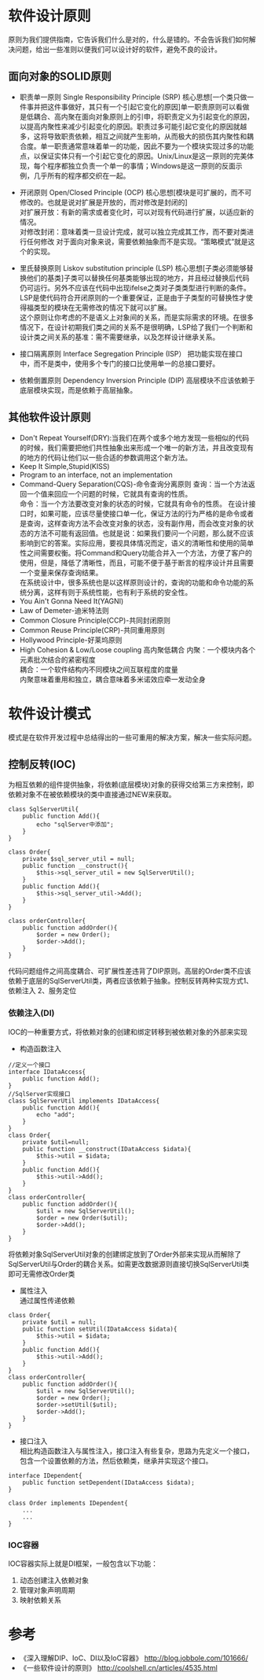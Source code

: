 # 软件设计原则
原则为我们提供指南，它告诉我们什么是对的，什么是错的。不会告诉我们如何解决问题，给出一些准则以便我们可以设计好的软件，避免不良的设计。

## 面向对象的SOLID原则
- 职责单一原则 Single Responsibility Principle (SRP)
核心思想[一个类只做一件事并把这件事做好，其只有一个引起它变化的原因]单一职责原则可以看做是低耦合、高内聚在面向对象原则上的引申，将职责定义为引起变化的原因，以提高内聚性来减少引起变化的原因。职责过多可能引起它变化的原因就越多，这将导致职责依赖，相互之间就产生影响，从而极大的损伤其内聚性和耦合度。单一职责通常意味着单一的功能，因此不要为一个模块实现过多的功能点，以保证实体只有一个引起它变化的原因。Unix/Linux是这一原则的完美体现，每个程序都独立负责一个单一的事情；Windows是这一原则的反面示例，几乎所有的程序都交织在一起。

- 开闭原则 Open/Closed Principle (OCP)
核心思想[模块是可扩展的，而不可修改的。也就是说对扩展是开放的，而对修改是封闭的]  
对扩展开放：有新的需求或者变化时，可以对现有代码进行扩展，以适应新的情况。  
对修改封闭：意味着类一旦设计完成，就可以独立完成其工作，而不要对类进行任何修改 
对于面向对象来说，需要依赖抽象而不是实现。“策略模式”就是这个的实现。 

- 里氏替换原则 Liskov substitution principle (LSP)
核心思想[子类必须能够替换他们的基类]子类可以替换任何基类能够出现的地方，并且经过替换后代码仍可运行。另外不应该在代码中出现ifelse之类对子类类型进行判断的条件。  
LSP是使代码符合开闭原则的一个重要保证，正是由于子类型的可替换性才使得福类型的模块在无需修改的情况下就可以扩展。  
这个原则让你考虑的不是语义上对象间的关系，而是实际需求的环境。在很多情况下，在设计初期我们类之间的关系不是很明确，LSP给了我们一个判断和设计类之间关系的基准：需不需要继承，以及怎样设计继承关系。

- 接口隔离原则 Interface Segregation Principle (ISP）
把功能实现在接口中，而不是类中，使用多个专门的接口比使用单一的总接口要好。  

- 依赖倒置原则 Dependency Inversion Principle (DIP)
高层模块不应该依赖于底层模块实现，而是依赖于高层抽象。

## 其他软件设计原则
- Don't Repeat Yourself(DRY):当我们在两个或多个地方发现一些相似的代码的时候，我们需要把他们共性抽象出来形成一个唯一的新方法，并且改变现有的地方的代码让他们以一些合适的参数调用这个新方法。
- Keep It Simple,Stupid(KISS)
- Program to an interface, not an implementation
- Command-Query Separation(CQS)-命令查询分离原则
查询：当一个方法返回一个值来回应一个问题的时候，它就具有查询的性质。  
命令：当一个方法要改变对象的状态的时候，它就具有命令的性质。 
在设计接口时，如果可能，应该尽量使接口单一化，保证方法的行为严格的是命令或者是查询，这样查询方法不会改变对象的状态，没有副作用，而会改变对象的状态的方法不可能有返回值。也就是说：如果我们要问一个问题，那么就不应该影响到它的答案。实际应用，要视具体情况而定，语义的清晰性和使用的简单性之间需要权衡。将Command和Query功能合并入一个方法，方便了客户的使用，但是，降低了清晰性，而且，可能不便于基于断言的程序设计并且需要一个变量来保存查询结果。  
在系统设计中，很多系统也是以这样原则设计的，查询的功能和命令功能的系统分离，这样有则于系统性能，也有利于系统的安全性。 
- You Ain't Gonna Need It(YAGNI)
- Law of Demeter-迪米特法则
- Common Closure Principle(CCP)-共同封闭原则
- Common Reuse Principle(CRP)-共同重用原则
- Hollywood Principle-好莱坞原则
- High Cohesion & Low/Loose coupling 高内聚低耦合
内聚：一个模块内各个元素批次结合的紧密程度   
耦合：一个软件结构内不同模块之间互联程度的度量  
内聚意味着重用和独立，耦合意味着多米诺效应牵一发动全身

# 软件设计模式
模式是在软件开发过程中总结得出的一些可重用的解决方案，解决一些实际问题。

## 控制反转(IOC)
为相互依赖的组件提供抽象，将依赖(底层模块)对象的获得交给第三方来控制，即依赖对象不在被依赖模块的类中直接通过NEW来获取。
```
class SqlServerUtil{
    public function Add(){
        echo "sqlServer中添加";
    }
}

class Order{
    private $sql_server_util = null;
    public function __construct(){
        $this->sql_server_util = new SqlServerUtil();
    }
    public function Add(){
        $this->sql_server_util->Add();
    }
}

class orderController{
    public function addOrder(){
        $order = new Order();
        $order->Add();
    }
}
```
代码问题组件之间高度耦合、可扩展性差违背了DIP原则。高层的Order类不应该依赖于底层的SqlServerUtil类，两者应该依赖于抽象。控制反转两种实现方式1、依赖注入 2、服务定位

### 依赖注入(DI)
IOC的一种重要方式，将依赖对象的创建和绑定转移到被依赖对象的外部来实现

- 构造函数注入  
```
//定义一个接口
interface IDataAccess{
    public function Add();
}
//SqlServer实现接口
class SqlServerUtil implements IDataAccess{
    public function Add(){
        echo "add";
    }
}
class Order{
    private $util=null;
    public function __construct(IDataAccess $idata){
        $this->util = $idata;
    }
    public function Add(){
        $this->util->Add();
    }
}
class orderController{
    public function addOrder(){
        $util = new SqlServerUtil();
        $order = new Order($util);
        $order->Add();
    }
}
```
将依赖对象SqlServerUtil对象的创建绑定放到了Order外部来实现从而解除了SqlServerUtil与Order的耦合关系。如需更改数据源则直接切换SqlServerUtil类即可无需修改Order类

- 属性注入  
通过属性传递依赖
```
class Order{
    private $util = null;
    public function setUtil(IDataAccess $idata){
        $this->util = $idata;
    }
    public function Add(){
        $this->util->Add();
    }
}
class orderController{
    public function addOrder(){
        $util = new SqlServerUtil();
        $order = new Order();
        $order->setUtil($util);
        $order->Add();
    }
}
```

- 接口注入  
相比构造函数注入与属性注入，接口注入有些复杂，思路为先定义一个接口，包含一个设置依赖的方法，然后依赖类，继承并实现这个接口。  
```
interface IDependent{
    public function setDependent(IDataAccess $idata);
}

class Order implements IDependent{
    ...
    ...
}
```

### IOC容器
IOC容器实际上就是DI框架，一般包含以下功能：  
1. 动态创建注入依赖对象    
2. 管理对象声明周期  
3. 映射依赖关系  






# 参考
- 《深入理解DIP、IoC、DI以及IoC容器》 http://blog.jobbole.com/101666/  
- 《一些软件设计的原则》 http://coolshell.cn/articles/4535.html